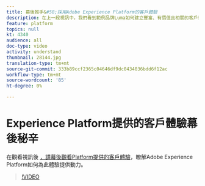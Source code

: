 ```yaml
---
title: 幕後推手&#58;採用Adobe Experience Platform的客戶體驗
description: 在上一段視訊中，我們看到範例品牌Luma如何建立豐富、有價值且相關的客戶體驗。 本影片說明如何使用Adobe Experience Platform來完成此旅程。
feature: platform
topics: null
kt: 4340
audience: all
doc-type: video
activity: understand
thumbnail: 28144.jpg
translation-type: tm+mt
source-git-commit: 333b89ccf2365c04646df9dc0434036bdd6f12ac
workflow-type: tm+mt
source-wordcount: '85'
ht-degree: 0%

---
```



# Experience Platform提供的客戶體驗幕後秘辛

在觀看視訊後 [，請幕後觀看Platform提供的客戶體驗](customer-experience.md)，瞭解Adobe Experience Platform如何為此體驗提供動力。

>[!VIDEO](https://video.tv.adobe.com/v/28144?quality=12&learn=on)
